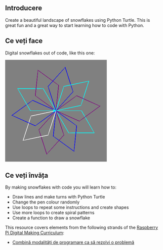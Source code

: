 ## Introducere

Create a beautiful landscape of snowflakes using Python Turtle. This is great fun and a great way to start learning how to code with Python.

## Ce veți face

Digital snowflakes out of code, like this one:

![snowflake](images/makeasnowflake.png)

## Ce veți învăța

By making snowflakes with code you will learn how to:

- Draw lines and make turns with Python Turtle
- Change the pen colour randomly
- Use loops to repeat some instructions and create shapes
- Use more loops to create spiral patterns
- Create a function to draw a snowflake

This resource covers elements from the following strands of the [Raspberry Pi Digital Making Curriculum](https://www.raspberrypi.org/curriculum/):

- [Combină modalități de programare ca să rezolvi o problemă](https://www.raspberrypi.org/curriculum/programming/builder)